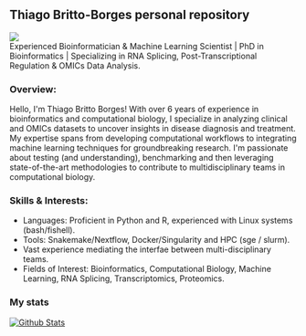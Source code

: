 ## Thiago Britto-Borges personal repository

[![](https://img.shields.io/badge/ORCID-informational?style=flat&logo=ORCID&logoColor=white&color=A6CE39)](https://orcid.org/0000-0002-6218-4429)  
Experienced Bioinformatician & Machine Learning Scientist | PhD in Bioinformatics | Specializing in RNA Splicing, Post-Transcriptional Regulation & OMICs Data Analysis. 

### Overview:

Hello, I'm Thiago Britto Borges! With over 6 years of experience in bioinformatics and computational biology, I specialize in analyzing clinical and OMICs datasets to uncover insights in disease diagnosis and treatment. My expertise spans from developing computational workflows to integrating machine learning techniques for groundbreaking research. I'm passionate about testing (and understanding), benchmarking and then leveraging state-of-the-art methodologies to contribute to multidisciplinary teams in computational biology.

### Skills & Interests:

- Languages: Proficient in Python and R, experienced with Linux systems (bash/fishell).
- Tools: Snakemake/Nextflow, Docker/Singularity and HPC (sge / slurm).
- Vast experience mediating the interfae between multi-disciplinary teams.
- Fields of Interest: Bioinformatics, Computational Biology, Machine Learning, RNA Splicing, Transcriptomics, Proteomics.
  
### My stats
[![Github Stats](https://github-readme-stats.vercel.app/api?username=tbrittoborges&count_private=true&show_icons=true&theme=vue)](https://github.com/tbrittoborges/github-readme-stats)

